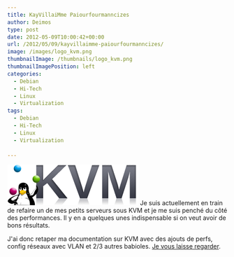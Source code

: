 ```yaml
---
title: KayVillaiMme Paiourfourmanncizes
author: Deimos
type: post
date: 2012-05-09T10:00:42+00:00
url: /2012/05/09/kayvillaimme-paiourfourmanncizes/
image: /images/logo_kvm.png
thumbnailImage: /thumbnails/logo_kvm.png
thumbnailImagePosition: left
categories:
  - Debian
  - Hi-Tech
  - Linux
  - Virtualization
tags:
  - Debian
  - Hi-Tech
  - Linux
  - Virtualization

---
```

![Kvm-logo](/images/logo_kvm.png)
Je suis actuellement en train de refaire un de mes petits serveurs sous KVM et je me suis penché du côté des performances. Il y en a quelques unes indispensable si on veut avoir de bons résultats.

J'ai donc retaper ma documentation sur KVM avec des ajouts de perfs, config réseaux avec VLAN et 2/3 autres babioles. [Je vous laisse regarder](http://wiki.deimos.fr/KVM_:_Mise_en_place_de_KVM).